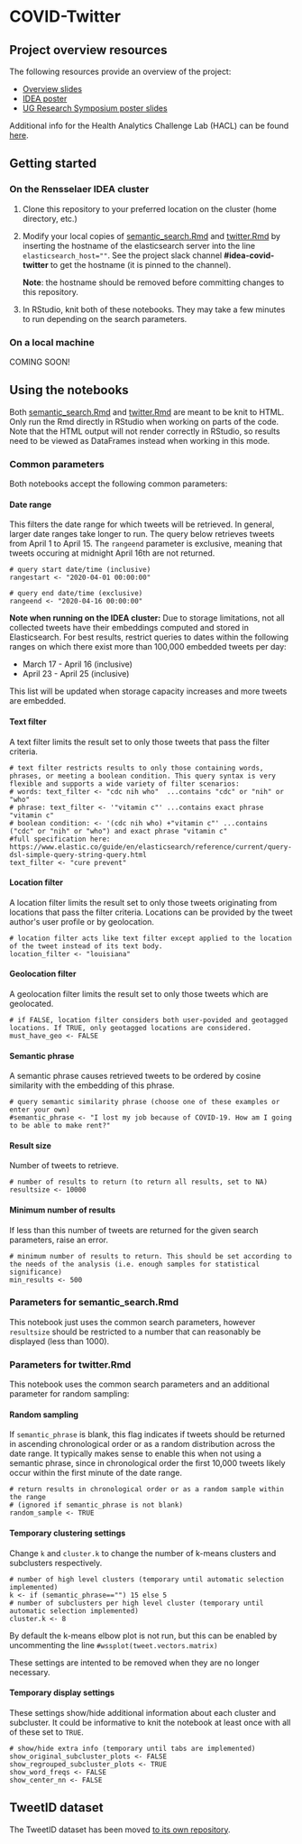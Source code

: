 # COVID-Twitter

## Project overview resources
The following resources provide an overview of the project:
- [Overview slides](https://docs.google.com/presentation/d/1iXgehix_hE_sg2qoOrDjCVfGvFRE5lFXISznNnNdklg/edit?usp=sharing)
- [IDEA poster](https://drive.google.com/file/d/1Y66aMfGIjqbTeUX0RMQ-RpjA1u7pEWVJ/view?usp=sharing)
- [UG Research Symposium poster slides](https://drive.google.com/file/d/13U5hQeKTnfd3I1oSDLsbVIFXPj1xX5gf/view?usp=sharing)

Additional info for the Health Analytics Challenge Lab (HACL) can be found [here](HACL_20.md).

## Getting started 
### On the Rensselaer IDEA cluster
1. Clone this repository to your preferred location on the cluster (home directory, etc.)

2. Modify your local copies of [semantic_search.Rmd](https://github.com/TheRensselaerIDEA/COVID-Twitter/blob/master/analysis/semantic_search.Rmd) and [twitter.Rmd](https://github.com/TheRensselaerIDEA/COVID-Twitter/blob/master/analysis/twitter.Rmd) by inserting the hostname of the elasticsearch server into the line `elasticsearch_host=""`. See the project slack channel **#idea-covid-twitter** to get the hostname (it is pinned to the channel).

    **Note**: the hostname should be removed before committing changes to this repository.

3. In RStudio, knit both of these notebooks. They may take a few minutes to run depending on the search parameters.

### On a local machine
COMING SOON!

## Using the notebooks
Both [semantic_search.Rmd](https://github.com/TheRensselaerIDEA/COVID-Twitter/blob/master/analysis/semantic_search.Rmd) and [twitter.Rmd](https://github.com/TheRensselaerIDEA/COVID-Twitter/blob/master/analysis/twitter.Rmd) are meant to be knit to HTML. Only run the Rmd directly in RStudio when working on parts of the code. Note that the HTML output will not render correctly in RStudio, so results need to be viewed as DataFrames instead when working in this mode.

### Common parameters
Both notebooks accept the following common parameters:

#### Date range
This filters the date range for which tweets will be retrieved. In general, larger date ranges take longer to run. The query below retrieves tweets from April 1 to April 15. The `rangeend` parameter is exclusive, meaning that tweets occuring at midnight April 16th are not returned.
```{r}
# query start date/time (inclusive)
rangestart <- "2020-04-01 00:00:00"

# query end date/time (exclusive)
rangeend <- "2020-04-16 00:00:00"
```

**Note when running on the IDEA cluster:** Due to storage limitations, not all collected tweets have their embeddings computed and stored in Elasticsearch. For best results, restrict queries to dates within the following ranges on which there exist more than 100,000 embedded tweets per day:
- March 17 - April 16 (inclusive)
- April 23 - April 25 (inclusive)

This list will be updated when storage capacity increases and more tweets are embedded.

#### Text filter
A text filter limits the result set to only those tweets that pass the filter criteria.
```{r}
# text filter restricts results to only those containing words, phrases, or meeting a boolean condition. This query syntax is very flexible and supports a wide variety of filter scenarios:
# words: text_filter <- "cdc nih who"  ...contains "cdc" or "nih" or "who"
# phrase: text_filter <- '"vitamin c"' ...contains exact phrase "vitamin c"
# boolean condition: <- '(cdc nih who) +"vitamin c"' ...contains ("cdc" or "nih" or "who") and exact phrase "vitamin c"
#full specification here: https://www.elastic.co/guide/en/elasticsearch/reference/current/query-dsl-simple-query-string-query.html
text_filter <- "cure prevent"
```

#### Location filter
A location filter limits the result set to only those tweets originating from locations that pass the filter criteria.
Locations can be provided by the tweet author's user profile or by geolocation.
```{r}
# location filter acts like text filter except applied to the location of the tweet instead of its text body.
location_filter <- "louisiana"
```

#### Geolocation filter
A geolocation filter limits the result set to only those tweets which are geolocated.
```{r}
# if FALSE, location filter considers both user-povided and geotagged locations. If TRUE, only geotagged locations are considered.
must_have_geo <- FALSE
```

#### Semantic phrase
A semantic phrase causes retrieved tweets to be ordered by cosine similarity with the embedding of this phrase.
```{r}
# query semantic similarity phrase (choose one of these examples or enter your own)
#semantic_phrase <- "I lost my job because of COVID-19. How am I going to be able to make rent?"
```

#### Result size
Number of tweets to retrieve.
```{r}
# number of results to return (to return all results, set to NA)
resultsize <- 10000
```

#### Minimum number of results
If less than this number of tweets are returned for the given search parameters, raise an error.
```{r}
# minimum number of results to return. This should be set according to the needs of the analysis (i.e. enough samples for statistical significance)
min_results <- 500
```

### Parameters for semantic_search.Rmd
This notebook just uses the common search parameters, however `resultsize` should be restricted to a number that can reasonably be displayed (less than 1000).

### Parameters for twitter.Rmd
This notebook uses the common search parameters and an additional parameter for random sampling:

#### Random sampling
If `semantic_phrase` is blank, this flag indicates if tweets should be returned in ascending chronological order or as a random distribution across the date range. It typically makes sense to enable this when not using a semantic phrase, since in chronological order the first 10,000 tweets likely occur within the first minute of the date range.
```{r}
# return results in chronological order or as a random sample within the range
# (ignored if semantic_phrase is not blank)
random_sample <- TRUE
```

#### Temporary clustering settings
Change `k` and `cluster.k` to change the number of k-means clusters and subclusters respectively.
```{r}
# number of high level clusters (temporary until automatic selection implemented)
k <- if (semantic_phrase=="") 15 else 5
# number of subclusters per high level cluster (temporary until automatic selection implemented)
cluster.k <- 8
```
By default the k-means elbow plot is not run, but this can be enabled by uncommenting the line `#wssplot(tweet.vectors.matrix)`

These settings are intented to be removed when they are no longer necessary.

#### Temporary display settings
These settings show/hide additional information about each cluster and subcluster. It could be informative to knit the notebook at least once with all of these set to `TRUE`.
```{r}
# show/hide extra info (temporary until tabs are implemented)
show_original_subcluster_plots <- FALSE
show_regrouped_subcluster_plots <- TRUE
show_word_freqs <- FALSE
show_center_nn <- FALSE
```

## TweetID dataset
The TweetID dataset has been moved [to its own repository](https://github.com/TheRensselaerIDEA/COVID-TweetIDs).